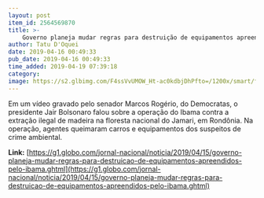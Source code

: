 ```yaml
---
layout: post
item_id: 2564569870
title: >-
    Governo planeja mudar regras para destruição de equipamentos apreendidos pelo Ibama
author: Tatu D'Oquei
date: 2019-04-16 00:49:33
pub_date: 2019-04-16 00:49:33
time_added: 2019-04-19 07:39:18
category: 
image: https://s2.glbimg.com/F4ssVvUMOW_Ht-ac0kdbjDhPfto=/1200x/smart/filters:cover():strip_icc()/s02.video.glbimg.com/x720/7543145.jpg
---
```


Em um vídeo gravado pelo senador Marcos Rogério, do Democratas, o presidente Jair Bolsonaro falou sobre a operação do Ibama contra a extração ilegal de madeira na floresta nacional do Jamari, em Rondônia. Na operação, agentes queimaram carros e equipamentos dos suspeitos de crime ambiental.

**Link:** [https://g1.globo.com/jornal-nacional/noticia/2019/04/15/governo-planeja-mudar-regras-para-destruicao-de-equipamentos-apreendidos-pelo-ibama.ghtml](https://g1.globo.com/jornal-nacional/noticia/2019/04/15/governo-planeja-mudar-regras-para-destruicao-de-equipamentos-apreendidos-pelo-ibama.ghtml)

